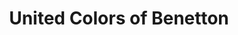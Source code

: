 ---
title: "United Colors of Benetton"
url: /tuebingen/united-colors-of-benetton/
shop: Kleidung
---